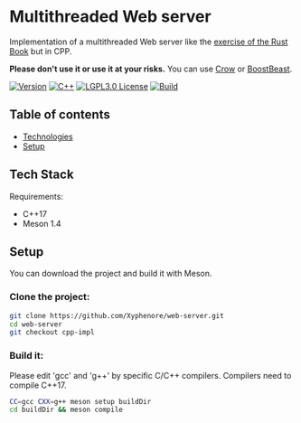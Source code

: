 Multithreaded Web server
========================

Implementation of a multithreaded Web server like the
[exercise of the Rust Book](https://doc.rust-lang.org/book/ch20-00-final-project-a-web-server.html) but in CPP.

**Please don't use it or use it at your risks.**
You can use [Crow](https://github.com/ipkn/crow) or
[BoostBeast](https://www.boost.org/doc/libs/1_66_0/libs/beast/doc/html/beast/introduction.html).

[![Version](https://img.shields.io/badge/Version-v0.2.0-blue.svg)]()
[![C++](https://img.shields.io/badge/Language-C++17-blue.svg)]()
[![LGPL3.0 License](https://img.shields.io/badge/License-LGPL%20v3.0-green.svg)](https://www.gnu.org/licenses/lgpl-3.0.html)
[![Build](https://img.shields.io/badge/Build-Meson%201.4.0%20-graen.svg)](https://mesonbuild.com/index.html)

## Table of contents

* [Technologies](#tech-stack)
* [Setup](#setup)

## Tech Stack

Requirements:

- C++17
- Meson 1.4

## Setup

You can download the project and build it with Meson.

### Clone the project:

```bash
git clone https://github.com/Xyphenore/web-server.git
cd web-server
git checkout cpp-impl
```

### Build it:

Please edit 'gcc' and 'g++' by specific C/C++ compilers.
Compilers need to compile C++17.

```bash
CC=gcc CXX=g++ meson setup buildDir
cd buildDir && meson compile
```
